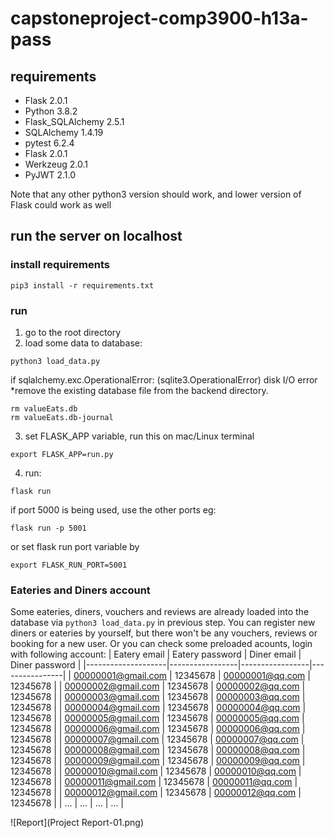# capstoneproject-comp3900-h13a-pass

## requirements
- Flask 2.0.1
- Python 3.8.2
- Flask_SQLAlchemy 2.5.1
- SQLAlchemy 1.4.19
- pytest 6.2.4
- Flask 2.0.1
- Werkzeug 2.0.1
- PyJWT 2.1.0

Note that any other python3 version should work, and lower version of Flask could work as well

## run the server on localhost
### install requirements
```
pip3 install -r requirements.txt
```

### run
1. go to the root directory
2. load some data to database:
```
python3 load_data.py
```
if sqlalchemy.exc.OperationalError: (sqlite3.OperationalError) disk I/O error
*remove the existing database file from the backend directory.
```
rm valueEats.db
rm valueEats.db-journal
```
3. set FLASK_APP variable, run this on mac/Linux terminal
```
export FLASK_APP=run.py
```
4. run:
```
flask run
```
if port 5000 is being used, use the other ports
eg:
```
flask run -p 5001
```
or set flask run port variable by
```
export FLASK_RUN_PORT=5001
```

### Eateries and Diners account
Some eateries, diners, vouchers and reviews are already loaded into the database via `python3 load_data.py` in previous step.
You can register new diners or eateries by yourself, but there won't be any vouchers, reviews or booking for a new user.
Or you can check some preloaded acounts, login with following account:
| Eatery email       | Eatery password | Diner email     | Diner password |
|--------------------|-----------------|-----------------|----------------|
| 00000001@gmail.com | 12345678        | 00000001@qq.com | 12345678       |
| 00000002@gmail.com | 12345678        | 00000002@qq.com | 12345678       |
| 00000003@gmail.com | 12345678        | 00000003@qq.com | 12345678       |
| 00000004@gmail.com | 12345678        | 00000004@qq.com | 12345678       |
| 00000005@gmail.com | 12345678        | 00000005@qq.com | 12345678       |
| 00000006@gmail.com | 12345678        | 00000006@qq.com | 12345678       |
| 00000007@gmail.com | 12345678        | 00000007@qq.com | 12345678       |
| 00000008@gmail.com | 12345678        | 00000008@qq.com | 12345678       |
| 00000009@gmail.com | 12345678        | 00000009@qq.com | 12345678       |
| 00000010@gmail.com | 12345678        | 00000010@qq.com | 12345678       |
| 00000011@gmail.com | 12345678        | 00000011@qq.com | 12345678       |
| 00000012@gmail.com | 12345678        | 00000012@qq.com | 12345678       |
| ...                | ...             | ...             | ...            |


![Report](Project Report-01.png)
